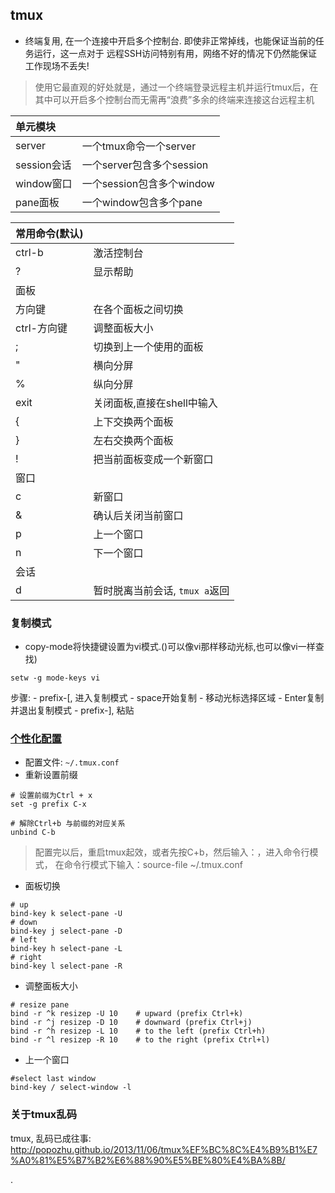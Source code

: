 ## tmux
-  终端复用, 在一个连接中开启多个控制台. 即使非正常掉线，也能保证当前的任务运行，这一点对于 远程SSH访问特别有用，网络不好的情况下仍然能保证工作现场不丢失!
> 使用它最直观的好处就是，通过一个终端登录远程主机并运行tmux后，在其中可以开启多个控制台而无需再“浪费”多余的终端来连接这台远程主机

| 单元模块 |  |
|:---|:---|
| server | 一个tmux命令一个server |
| session会话 | 一个server包含多个session |
| window窗口 | 一个session包含多个window |
| pane面板 | 一个window包含多个pane |


| 常用命令(默认) |  |
|:---|:---|
| ctrl-b | 激活控制台 |
| ? | 显示帮助 |
| 面板 |  |
| 方向键 | 在各个面板之间切换 |
| ctrl-方向键 | 调整面板大小 |
| ; | 切换到上一个使用的面板 |
| " | 横向分屏 |
| % | 纵向分屏 |
| exit | 关闭面板,直接在shell中输入 |
| { | 上下交换两个面板 |
| } | 左右交换两个面板 |
| ! | 把当前面板变成一个新窗口 |
| 窗口 |  |
| c | 新窗口 |
| & | 确认后关闭当前窗口 |
| p | 上一个窗口 |
| n | 下一个窗口 |
| 会话 |  |
| d | 暂时脱离当前会话, `tmux a`返回 |


### 复制模式
- copy-mode将快捷键设置为vi模式.()可以像vi那样移动光标,也可以像vi一样查找)
```
setw -g mode-keys vi
```
步骤:
    - prefix-[, 进入复制模式
    - space开始复制
    - 移动光标选择区域
    - Enter复制并退出复制模式
    - prefix-], 粘贴


### [个性化配置](http://mingxinglai.com/cn/2012/09/tmux/)
- 配置文件: `~/.tmux.conf`
- 重新设置前缀
```
# 设置前缀为Ctrl + x
set -g prefix C-x

# 解除Ctrl+b 与前缀的对应关系
unbind C-b
```
> 配置完以后，重启tmux起效，或者先按C+b，然后输入：，进入命令行模式， 在命令行模式下输入：source-file ~/.tmux.conf

- 面板切换
```
# up
bind-key k select-pane -U
# down
bind-key j select-pane -D
# left
bind-key h select-pane -L
# right
bind-key l select-pane -R
```

- 调整面板大小
```
# resize pane
bind -r ^k resizep -U 10    # upward (prefix Ctrl+k)
bind -r ^j resizep -D 10    # downward (prefix Ctrl+j)
bind -r ^h resizep -L 10    # to the left (prefix Ctrl+h)
bind -r ^l resizep -R 10    # to the right (prefix Ctrl+l)
```

- 上一个窗口
```
#select last window
bind-key / select-window -l
```


### 关于tmux乱码
tmux, 乱码已成往事: <http://popozhu.github.io/2013/11/06/tmux%EF%BC%8C%E4%B9%B1%E7%A0%81%E5%B7%B2%E6%88%90%E5%BE%80%E4%BA%8B/>

.
